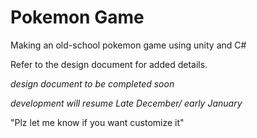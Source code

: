 # Pokemon Game
Making an old-school pokemon game using unity and C#

Refer to the design document for added details.

*design document to be completed soon*

*development will resume Late December/ early January*
 
"Plz let me know if you want customize it"

